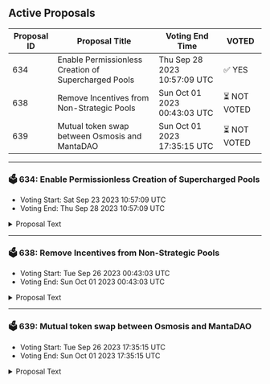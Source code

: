 ## Active Proposals

| Proposal ID | Proposal Title | Voting End Time | VOTED |
|-------------|----------------|-----------------|-------|
| 634 | Enable Permissionless Creation of Supercharged Pools | Thu Sep 28 2023 10:57:09 UTC | ✅ YES |
| 638 | Remove Incentives from Non-Strategic Pools | Sun Oct 01 2023 00:43:03 UTC | ⏳ NOT VOTED |
| 639 | Mutual token swap between Osmosis and MantaDAO | Sun Oct 01 2023 17:35:15 UTC | ⏳ NOT VOTED |

---

### 🗳 634: Enable Permissionless Creation of Supercharged Pools
- Voting Start: Sat Sep 23 2023 10:57:09 UTC
- Voting End: Thu Sep 28 2023 10:57:09 UTC

<details>
<summary>Proposal Text</summary>
 
This proposal would enable the permissionless creation of Supercharged pools, allowing pools to be created by any user. nnThis proposal also pre-approves the creation and migration linking of the remaining incentivized Classic pools that do not have a Supercharged equivalent. nnThis proposal also validates the Pool Creation fee as 1000 OSMO as adjusted during the v19 upgrade. nn## Background nDuring the rollout period, the creation of Supercharged Liquidity pools has been permissioned by governance as established in [Proposal 532](https://www.mintscan.io/osmosis/proposals/532) nnThere were three main reasons for this. n* Preventing large numbers of Supercharged pools from being created for each asset, causing liquidity fragmentation. n* Suboptimal parameters being selected for a pool n* Over-complication of migration linking by having multiple migration options. nn**Liquidity fragmentation** nLiquidity fragmentation has been addressed through the whitelisting of both Quote assets and available Spread factors. While this allows multiple pairings possible for each asset, there is still a finite number of pools between which liquidity can be fragmented. As liquidity pairings will have different levels of trading possible, the numbers of pools should be proportionate to the popularity of the base asset. nnIn the recent software upgrade, the pool creation fee was set to 1000 OSMO as part of the taker fee implementation rather than the 100 OSMO previously approved by governance. As this has been [discussed on the forums](https://forum.osmosis.zone/t/proposals-addressing-scam-pools-increase-the-pool-creation-fee/42) but never proposed, no proposal has been made to rectify this setting. This proposal confirms that the pool creation fee will remain at 1000 OSMO and assist in forming deliberate pools to minimize liquidity fragmentation. nnThe creation of bulk Supercharged pools may still occur with no creation fee via the governance process. nn**Suboptimal parameters** nSince the initial launch of Supercharged liquidity, the creation process has also been simplified by removing the `exponentatpriceone` parameter, decreasing the variability of the pools. nnAll other parameters are currently whitelisted with a currently allowed range of: n* Seven spread factors n* Seven quote denoms n* Four tick spacings nnWhile this gives a potential combination of 196 pools for any base asset, the number of these created will likely be proportional to the demand for different routes and other attributes of the base asset. nn**Over-complication of migration linking** nMost incentivized classic pools have been linked, with only the 18 exponent bases still pending, being created in a future software upgrade. Supposing one of these pools is created before this software upgrade. In that case, the pool will not be functional for trading, so minimal liquidity will be added. nnTo preemptively simplify the creation and linking of these pools, this proposal acts similarly to [Proposal 571](https://www.mintscan.io/osmosis/proposals/571) by signaling the creation of Supercharged pools for the remaining incentivized OSMO paired pools that have not migrated to Supercharged liquidity. nnAny pools with Superfluid enabled must have liquidity and spot price established in the Supercharged pool at the time of upgrade. The upgrade handler will pair 1 OSMO with each required asset at a spot price within 0.1% of the spot price in the pool with the newly established Migration link at the time of upgrade using community pool funds, capped at 10 OSMO for safety reasons. nnThe pools created will maintain their current Spread Factor and Superfluid status and are the following, with the linked pools attached. n* ARB/OSMO - Pool 1011 n* AVAX/OSMO - Pool 899 n* BNB/OSMO - Pool 1060 n* EVMOS/OSMO - Pool 722 n* FET/OSMO - Pool 681 n* INJ/OSMO - Pool 725 n* MATIC/OSMO - Pool 789 n## Why Enable Permissionless Creation Now? nWhile some incentivized pools are still pending migration, this proposer believes that the time is right to enable permissionless creation of pools. nnWith the arrival of multiple native IBC assets on Osmosis such as [USDC](https://www.mintscan.io/osmosis/proposals/624), [WBTC](https://www.mintscan.io/osmosis/proposals/604) and [wstETH](https://www.mintscan.io/osmosis/proposals/626), Osmosis will benefit from faster creation of pools able to utilize these assets. nnThere have also started to be proposals on the forums from teams who want to see specific pools available as Supercharged versions such as [stOSMO/OSMO](https://forum.osmosis.zone/t/stosmo-osmo-supercharged-pool-creation/361) as well as specific requests for USDC pairings by teams who are slowed by the governance process. Allowing permissionless creation will enable teams who want to bootstrap a pool with particular settings to do so. nn**Forum Thread**:[https://forum.osmosis.zone/t/enable-permissionless-creation-of-supercharged-pools/369](https://forum.osmosis.zone/t/enable-permissionless-creation-of-supercharged-pools/369)
</details>

---

### 🗳 638: Remove Incentives from Non-Strategic Pools
- Voting Start: Tue Sep 26 2023 00:43:03 UTC
- Voting End: Sun Oct 01 2023 00:43:03 UTC

<details>
<summary>Proposal Text</summary>
 
This is a signaling proposal to remove incentives from all pools that contain assets that are not one of the following:nnUSDCnUSDTnDAInWBTCnETHnATOMnOSMOnstETHnstATOMnstOSMOnIBCXnnIf passed the changes will be made during the next routine monthly incentives prop in early October.nnSee further discussion and analysis on the community forum: https://forum.osmosis.zone/t/remove-lp-incentives-from-non-strategic-pools/367
</details>

---

### 🗳 639: Mutual token swap between Osmosis and MantaDAO
- Voting Start: Tue Sep 26 2023 17:35:15 UTC
- Voting End: Sun Oct 01 2023 17:35:15 UTC

<details>
<summary>Proposal Text</summary>
 
- This is a joint proposal prepared by representatives of the Osmosis Community (RoboMcGobo 2, Johnny Wyles 1) and MantaDAO (Pragmatic Monkey, Vladimir GG, PostTenebras 2)n- We are proposing a $50k OSMO<>MNTA token swap between our two Communities.n- MantaDAO will match the received OSMO with another $50k of MNTA in a BOW LP (the AMM built on top of FIN, Kujira’s orderbook DEX).n- Osmosis Community Pool will match the received MNTA with another $50k of OSMO in a +/- 5x position in the Supercharged pool on Osmosis, with the option to re-evaluate this when vaults are available.n- This will result in $200k of OSMO/MNTA liquidity that will make the two tokens tradable with limited price impact against a wide variety of assets on both Osmosis and Kujira thanks to Osmosis and MantaSwap’s multihop routers.n- Half of the LP ($100k on Osmosis) will be owned by Osmosis Community Pool; the other half ($100k on BOW) will be owned by MantaDAO.n- This will sustainably deepen liquidity for OSMO on Kujira in the form of Protocol-Owned Liquidity without the need for any incentives.n- This will enable the Osmosis Community to diversify its treasury and generate a source of income in the form of trading profits from market-making activities.n- This will open up additional arbitrage routes between Osmosis and FIN, resulting in a net increase in trading volumes on both sides.n- This will build a bridge between the Osmosis and Kujira communities, promoting net positive-sum cooperation across the Cosmos.nnThe recipient address (osmo1rfcf70z0052zsjp9kz9zgal93exljj3fgka75wve0e3sazq724mqv2vqdm) is the multisig address controlled by the members from the Osmosis community:nnRoboMcGobo (https://twitter.com/RoboMcGobo 2)nnLuisqa (https://twitter.com/luisqagt)nnGolden Ratio Staking (https://twitter.com/GoldenStaking)nnnThe requested amount of OSMO and MNTA for exchanging and matching is calculated on a 10d TWAP basis: https://docs.google.com/spreadsheets/u/2/d/1u5lbIR9_Vl52munAtjg8S0j3_0v_KqLzOZKhy0pMSjY/edit?pli=1#gid=0nnnThe full text of the proposal and discussion: https://forum.osmosis.zone/t/mutual-token-swap-between-osmosis-and-mantadao/343
</details>

